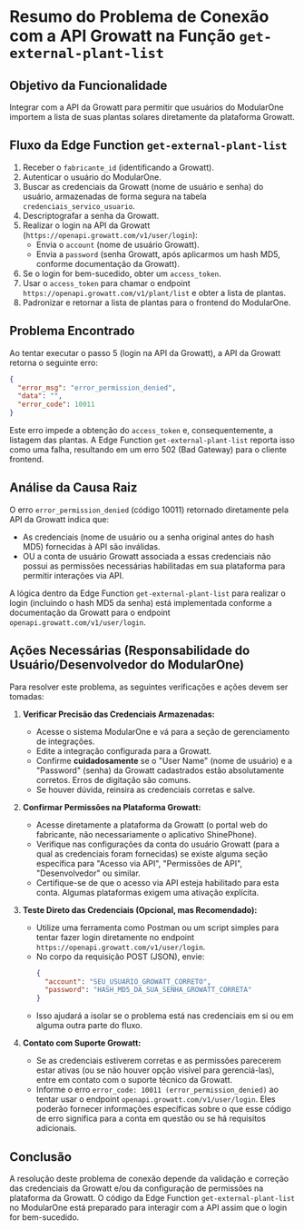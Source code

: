 # Resumo do Problema de Conexão com a API Growatt na Função `get-external-plant-list`

## Objetivo da Funcionalidade
Integrar com a API da Growatt para permitir que usuários do ModularOne importem a lista de suas plantas solares diretamente da plataforma Growatt.

## Fluxo da Edge Function `get-external-plant-list`
1.  Receber o `fabricante_id` (identificando a Growatt).
2.  Autenticar o usuário do ModularOne.
3.  Buscar as credenciais da Growatt (nome de usuário e senha) do usuário, armazenadas de forma segura na tabela `credenciais_servico_usuario`.
4.  Descriptografar a senha da Growatt.
5.  Realizar o login na API da Growatt (`https://openapi.growatt.com/v1/user/login`):
    *   Envia o `account` (nome de usuário Growatt).
    *   Envia a `password` (senha Growatt, após aplicarmos um hash MD5, conforme documentação da Growatt).
6.  Se o login for bem-sucedido, obter um `access_token`.
7.  Usar o `access_token` para chamar o endpoint `https://openapi.growatt.com/v1/plant/list` e obter a lista de plantas.
8.  Padronizar e retornar a lista de plantas para o frontend do ModularOne.

## Problema Encontrado
Ao tentar executar o passo 5 (login na API da Growatt), a API da Growatt retorna o seguinte erro:
```json
{
  "error_msg": "error_permission_denied",
  "data": "",
  "error_code": 10011
}
```
Este erro impede a obtenção do `access_token` e, consequentemente, a listagem das plantas. A Edge Function `get-external-plant-list` reporta isso como uma falha, resultando em um erro 502 (Bad Gateway) para o cliente frontend.

## Análise da Causa Raiz
O erro `error_permission_denied` (código 10011) retornado diretamente pela API da Growatt indica que:
*   As credenciais (nome de usuário ou a senha original antes do hash MD5) fornecidas à API são inválidas.
*   OU a conta de usuário Growatt associada a essas credenciais não possui as permissões necessárias habilitadas em sua plataforma para permitir interações via API.

A lógica dentro da Edge Function `get-external-plant-list` para realizar o login (incluindo o hash MD5 da senha) está implementada conforme a documentação da Growatt para o endpoint `openapi.growatt.com/v1/user/login`.

## Ações Necessárias (Responsabilidade do Usuário/Desenvolvedor do ModularOne)
Para resolver este problema, as seguintes verificações e ações devem ser tomadas:

1.  **Verificar Precisão das Credenciais Armazenadas:**
    *   Acesse o sistema ModularOne e vá para a seção de gerenciamento de integrações.
    *   Edite a integração configurada para a Growatt.
    *   Confirme **cuidadosamente** se o "User Name" (nome de usuário) e a "Password" (senha) da Growatt cadastrados estão absolutamente corretos. Erros de digitação são comuns.
    *   Se houver dúvida, reinsira as credenciais corretas e salve.

2.  **Confirmar Permissões na Plataforma Growatt:**
    *   Acesse diretamente a plataforma da Growatt (o portal web do fabricante, não necessariamente o aplicativo ShinePhone).
    *   Verifique nas configurações da conta do usuário Growatt (para a qual as credenciais foram fornecidas) se existe alguma seção específica para "Acesso via API", "Permissões de API", "Desenvolvedor" ou similar.
    *   Certifique-se de que o acesso via API esteja habilitado para esta conta. Algumas plataformas exigem uma ativação explícita.

3.  **Teste Direto das Credenciais (Opcional, mas Recomendado):**
    *   Utilize uma ferramenta como Postman ou um script simples para tentar fazer login diretamente no endpoint `https://openapi.growatt.com/v1/user/login`.
    *   No corpo da requisição POST (JSON), envie:
        ```json
        {
          "account": "SEU_USUARIO_GROWATT_CORRETO",
          "password": "HASH_MD5_DA_SUA_SENHA_GROWATT_CORRETA" 
        }
        ```
    *   Isso ajudará a isolar se o problema está nas credenciais em si ou em alguma outra parte do fluxo.

4.  **Contato com Suporte Growatt:**
    *   Se as credenciais estiverem corretas e as permissões parecerem estar ativas (ou se não houver opção visível para gerenciá-las), entre em contato com o suporte técnico da Growatt.
    *   Informe o erro `error_code: 10011 (error_permission_denied)` ao tentar usar o endpoint `openapi.growatt.com/v1/user/login`. Eles poderão fornecer informações específicas sobre o que esse código de erro significa para a conta em questão ou se há requisitos adicionais.

## Conclusão
A resolução deste problema de conexão depende da validação e correção das credenciais da Growatt e/ou da configuração de permissões na plataforma da Growatt. O código da Edge Function `get-external-plant-list` no ModularOne está preparado para interagir com a API assim que o login for bem-sucedido. 